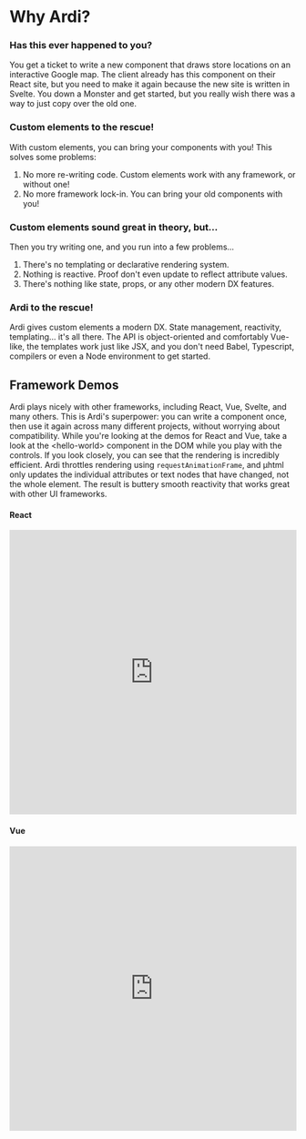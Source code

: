 # Why Ardi?

<h3>Has this ever happened to you?</h3>

You get a ticket to write a new component that draws store locations on an interactive Google map. The client already has this component on their React site, but you need to make it again because the new site is written in Svelte. You down a Monster and get started, but you really wish there was a way to just copy over the old one.

<h3>Custom elements to the rescue!</h3>

With custom elements, you can bring your components with you! This solves some problems:

1. No more re-writing code. Custom elements work with any framework, or without one!
2. No more framework lock-in. You can bring your old components with you!

<h3>Custom elements sound great in theory, but...</h3>

Then you try writing one, and you run into a few problems...

1. There's no templating or declarative rendering system.
2. Nothing is reactive. Proof don't even update to reflect attribute values.
3. There's nothing like state, props, or any other modern DX features.

<h3>Ardi to the rescue!</h3>

Ardi gives custom elements a modern DX. State management, reactivity, templating... it's all there. The API is object-oriented and comfortably Vue-like, the templates work just like JSX, and you don't need Babel, Typescript, compilers or even a Node environment to get started.

## Framework Demos

Ardi plays nicely with other frameworks, including React, Vue, Svelte, and many others. This is Ardi's superpower: you can write a component once, then use it again across many different projects, without worrying about compatibility. While you're looking at the demos for React and Vue, take a look at the &lt;hello-world&gt; component in the DOM while you play with the controls. If you look closely, you can see that the rendering is incredibly efficient. Ardi throttles rendering using `requestAnimationFrame`, and μhtml only updates the individual attributes or text nodes that have changed, not the whole element. The result is buttery smooth reactivity that works great with other UI frameworks.

<!-- tabs:start -->

#### **React**

<iframe height="500" style="width: 100%;" scrolling="no" title="Ardi ❤️ React" src="https://codepen.io/jameslovallo/embed/XWqNNNo?default-tab=result&editable=true&theme-id=dark" frameborder="no" loading="lazy" allowtransparency="true" allowfullscreen="true">
  See the Pen <a href="https://codepen.io/jameslovallo/pen/XWqNNNo">
  Ardi ❤️ React</a> by James Lovallo (<a href="https://codepen.io/jameslovallo">@jameslovallo</a>)
  on <a href="https://codepen.io">CodePen</a>.
</iframe>

#### **Vue**

<iframe height="500" style="width: 100%;" scrolling="no" title="Ardi ❤️ Vue" src="https://codepen.io/jameslovallo/embed/KKRgrrd?default-tab=result&editable=true&theme-id=dark" frameborder="no" loading="lazy" allowtransparency="true" allowfullscreen="true">
  See the Pen <a href="https://codepen.io/jameslovallo/pen/KKRgrrd">
  Ardi ❤️ Vue</a> by James Lovallo (<a href="https://codepen.io/jameslovallo">@jameslovallo</a>)
  on <a href="https://codepen.io">CodePen</a>.
</iframe>

<!-- tabs:end -->
